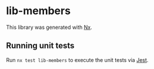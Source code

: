 # lib-members

This library was generated with [Nx](https://nx.dev).

## Running unit tests

Run `nx test lib-members` to execute the unit tests via [Jest](https://jestjs.io).
